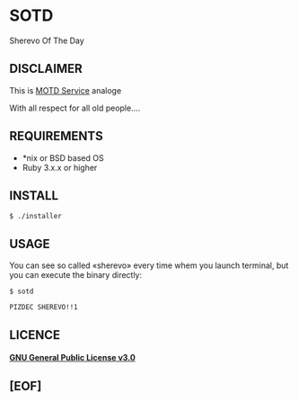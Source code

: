 # SOTD

Sherevo Of The Day

## DISCLAIMER

This is [MOTD Service](https://www.reddit.com/r/NixOS/comments/5xd91g/message_of_the_day_motd_in_nixos/) analoge 

With all respect for all old people....

## REQUIREMENTS

 - *nix or BSD based OS
 - Ruby 3.x.x or higher

## INSTALL

```
$ ./installer
```

## USAGE

You can see so called «‎sherevo» every time whem you launch terminal, but
you can execute the binary directly:
‎
```
$ sotd

PIZDEC SHEREVO!!1
```

## LICENCE

#### [GNU General Public License v3.0](https://www.gnu.org/licenses/gpl-3.0.txt)

## [EOF]
